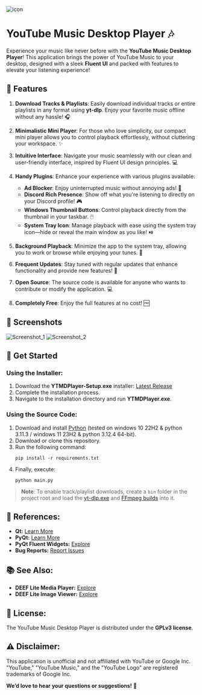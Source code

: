 ![icon](https://github.com/deeffest/Youtube-Music-Desktop-Player/assets/117280555/7ab71884-0aed-4032-86ea-a9f85a979395)
# YouTube Music Desktop Player 🎶

Experience your music like never before with the **YouTube Music Desktop Player**! This application brings the power of YouTube Music to your desktop, designed with a sleek **Fluent UI** and packed with features to elevate your listening experience! 

## 🎨 Features
1. **Download Tracks & Playlists**: Easily download individual tracks or entire playlists in any format using **yt-dlp**. Enjoy your favorite music offline without any hassle! 🎧
  
2. **Minimalistic Mini Player**: For those who love simplicity, our compact mini player allows you to control playback effortlessly, without cluttering your workspace. ✨

3. **Intuitive Interface**: Navigate your music seamlessly with our clean and user-friendly interface, inspired by Fluent UI design principles. 💻

4. **Handy Plugins**: Enhance your experience with various plugins available:
   - **Ad Blocker**: Enjoy uninterrupted music without annoying ads! 🚫
   - **Discord Rich Presence**: Show off what you're listening to directly on your Discord profile! 🎮
   - **Windows Thumbnail Buttons**: Control playback directly from the thumbnail in your taskbar. 🖱️
   - **System Tray Icon**: Manage playback with ease using the system tray icon—hide or reveal the main window as you like! ⏯️

5. **Background Playback**: Minimize the app to the system tray, allowing you to work or browse while enjoying your tunes. 🎵

6. **Frequent Updates**: Stay tuned with regular updates that enhance functionality and provide new features! 🔄

7. **Open Source**: The source code is available for anyone who wants to contribute or modify the application. 💻

8. **Completely Free**: Enjoy the full features at no cost! 🆓

## 📸 Screenshots
![Screenshot_1](https://github.com/user-attachments/assets/8705d46c-83c0-4a4c-a2c9-0fecb089e392)
![Screenshot_2](https://github.com/user-attachments/assets/ceaec55b-8706-413c-a09d-46ce66067a01)

## 🚀 Get Started
### Using the Installer:
1. Download the **YTMDPlayer-Setup.exe** installer: [Latest Release](https://github.com/deeffest/Youtube-Music-Desktop-Player/releases/latest)
2. Complete the installation process.
3. Navigate to the installation directory and run **YTMDPlayer.exe**.

### Using the Source Code:
1. Download and install [Python](https://www.python.org/) (tested on windows 10 22H2 & python 3.11.3 / windows 11 23H2 & python 3.12.4 64-bit).
2. Download or clone this repository.
3. Run the following command:
   ```
   pip install -r requirements.txt
   ```
4. Finally, execute:
   ```
   python main.py
   ```

> **Note**: To enable track/playlist downloads, create a `bin` folder in the project root and load the [yt-dlp.exe](https://github.com/yt-dlp/yt-dlp/releases/latest/download/yt-dlp.exe) and [FFmpeg builds](https://github.com/yt-dlp/FFmpeg-Builds/releases/download/latest/ffmpeg-master-latest-win64-gpl.zip) into it.

## 🔗 References:
- **Qt:** [Learn More](https://www.qt.io/)
- **PyQt:** [Learn More](https://riverbankcomputing.com/software/pyqt)
- **PyQt Fluent Widgets:** [Explore](https://github.com/zhiyiYo/PyQt-Fluent-Widgets)
- **Bug Reports:** [Report Issues](https://github.com/deeffest/Youtube-Music-Desktop-Player/issues/new/choose)

## 📚 See Also:
- **DEEF Lite Media Player:** [Explore](https://github.com/deeffest/DEEF-Lite-Media-Player)
- **DEEF Lite Image Viewer:** [Explore](https://github.com/deeffest/DEEF-Lite-Image-Viewer)

## 📜 License:
The YouTube Music Desktop Player is distributed under the **GPLv3 license**.

## ⚠️ Disclaimer:
This application is unofficial and not affiliated with YouTube or Google Inc. "YouTube," "YouTube Music," and the "YouTube Logo" are registered trademarks of Google Inc.

**We’d love to hear your questions or suggestions!** 💬
